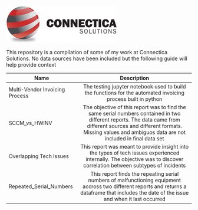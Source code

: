 ![Connectica-Solutions](Connectica-Solutions.png)

This repository is a compilation of some of my work at Connectica Solutions. 
No data sources have been included but the following guide will help provide context

| Name        | Description           |
| ------------- |:-------------:|
| Multi-Vendor Invoicing Process     | The testing jupyter notebook used to build the functions for the automated invoicing process built in python |
| SCCM_vs_HWINV   | The objective of this report was to find the same serial numbers contained in two different reports. The data came from different sources and different formats. Missing values and ambiguos data are not included in final data set  |
| Overlapping Tech Issues | This report was meant to provide insight into the types of tech issues experienced internally. The objective was to discover correlation between subtypes of incidents      |
| Repeated_Serial_Numbers | This report finds the repeating serial numbers of malfunctioning equipment accross two different reports and returns a dataframe that includes the date of the issue and when it last occurred     |
